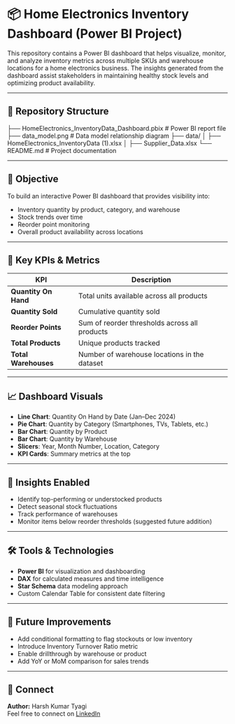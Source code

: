 # 📦 Home Electronics Inventory Dashboard (Power BI Project)

This repository contains a Power BI dashboard that helps visualize, monitor, and analyze inventory metrics across multiple SKUs and warehouse locations for a home electronics business. The insights generated from the dashboard assist stakeholders in maintaining healthy stock levels and optimizing product availability.

---

## 📁 Repository Structure

├── HomeElectronics_InventoryData_Dashboard.pbix # Power BI report file
├── data_model.png # Data model relationship diagram
├── data/
│ ├── HomeElectronics_InventoryData (1).xlsx
│ ├── Supplier_Data.xlsx
└── README.md # Project documentation



---

## 🎯 Objective

To build an interactive Power BI dashboard that provides visibility into:
- Inventory quantity by product, category, and warehouse
- Stock trends over time
- Reorder point monitoring
- Overall product availability across locations

---

## 📌 Key KPIs & Metrics

| KPI                     | Description                                         |
|------------------------|-----------------------------------------------------|
| **Quantity On Hand**   | Total units available across all products           |
| **Quantity Sold**      | Cumulative quantity sold                            |
| **Reorder Points**     | Sum of reorder thresholds across all products       |
| **Total Products**     | Unique products tracked                             |
| **Total Warehouses**   | Number of warehouse locations in the dataset        |

---

## 📈 Dashboard Visuals

- **Line Chart**: Quantity On Hand by Date (Jan–Dec 2024)
- **Pie Chart**: Quantity by Category (Smartphones, TVs, Tablets, etc.)
- **Bar Chart**: Quantity by Product
- **Bar Chart**: Quantity by Warehouse
- **Slicers**: Year, Month Number, Location, Category
- **KPI Cards**: Summary metrics at the top

---

## 🧠 Insights Enabled

- Identify top-performing or understocked products
- Detect seasonal stock fluctuations
- Track performance of warehouses
- Monitor items below reorder thresholds (suggested future addition)

---

## 🛠 Tools & Technologies

- **Power BI** for visualization and dashboarding
- **DAX** for calculated measures and time intelligence
- **Star Schema** data modeling approach
- Custom Calendar Table for consistent date filtering

---

## 🔧 Future Improvements

- Add conditional formatting to flag stockouts or low inventory
- Introduce Inventory Turnover Ratio metric
- Enable drillthrough by warehouse or product
- Add YoY or MoM comparison for sales trends


---

## 🤝 Connect

**Author:** Harsh Kumar Tyagi  
Feel free to connect on [LinkedIn](https://www.linkedin.com/in/harshtyagi1606/)
